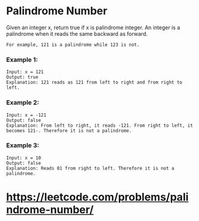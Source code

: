 # Palindrome Number

Given an integer x, return true if x is palindrome integer. An integer is a palindrome when it reads
the same backward as forward.

    For example, 121 is a palindrome while 123 is not.

### Example 1:

    Input: x = 121
    Output: true
    Explanation: 121 reads as 121 from left to right and from right to left.

### Example 2:

    Input: x = -121
    Output: false
    Explanation: From left to right, it reads -121. From right to left, it becomes 121-. Therefore it is not a palindrome.

### Example 3:

    Input: x = 10
    Output: false
    Explanation: Reads 01 from right to left. Therefore it is not a palindrome.

# https://leetcode.com/problems/palindrome-number/
